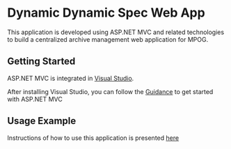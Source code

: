 # Dynamic Dynamic Spec Web App

This application is developed using ASP.NET MVC and related technologies to build a centralized archive management web application for MPOG.

## Getting Started

ASP.NET MVC is integrated in [Visual Studio](https://visualstudio.microsoft.com/downloads/).

After installing Visual Studio, you can follow the [Guidance](https://docs.microsoft.com/en-us/aspnet/mvc/overview/getting-started/introduction/getting-started) to get started with ASP.NET MVC

## Usage Example

Instructions of how to use this application is presented [here](https://docs.google.com/presentation/d/1-GqdsO3ykJLpzPAhIJqzqy-scF_xQit6_vW5Kx7vHcg/edit?usp=sharing)


